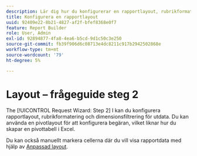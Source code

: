 ```yaml
---
description: Lär dig hur du konfigurerar en rapportlayout, rubrikformatering och dimensionsfiltrering för utdata.
title: Konfigurera en rapportlayout
uuid: 92409e22-8b21-4827-af2f-bfef8368e0f7
feature: Report Builder
role: User, Admin
exl-id: 92894877-4fa8-4ea6-b5cd-9d1c50c3e250
source-git-commit: fb39f906d6c08713e4dc8211c917b2942502868e
workflow-type: tm+mt
source-wordcount: '79'
ht-degree: 5%

---
```


# Layout – frågeguide steg 2

The [!UICONTROL Request Wizard: Step 2] I kan du konfigurera rapportlayout, rubrikformatering och dimensionsfiltrering för utdata. Du kan använda en pivotlayout för att konfigurera begäran, vilket liknar hur du skapar en pivottabell i Excel.

Du kan också manuellt markera cellerna där du vill visa rapportdata med hjälp av [Anpassad layout](/help/analyze/report-builder/layout/configure-the-custom-layout.md).
